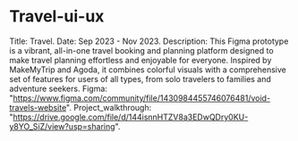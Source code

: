 # Travel-ui-ux
Title: Travel.
Date: Sep 2023 - Nov 2023.
Description: This Figma prototype is a vibrant, all-in-one travel booking and planning platform designed to make travel planning effortless and enjoyable for everyone. Inspired by MakeMyTrip and Agoda, it combines colorful visuals with a comprehensive set of features for users of all types, from solo travelers to families and adventure seekers.
Figma: "https://www.figma.com/community/file/1430984455746076481/void-travels-website".
Project_walkthrough: "https://drive.google.com/file/d/144isnnHTZV8a3EDwQDry0KU-y8YO_SiZ/view?usp=sharing".
